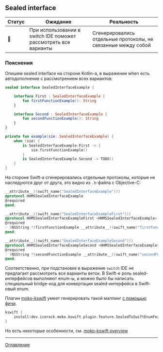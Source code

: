 ## Sealed interface

| Статус          | Ожидание                                                        | Реальность                                                    |
| --------------- | --------------------------------------------------------------- | ------------------------------------------------------------- |
| :no_entry_sign: | При использовании в switch IDE поможет рассмотреть все варианты | Сгенерировались отдельные протоколы, не связанные между собой |

### Пояснения

Опишем sealed interface на стороне Kotlin-а, в выражении when есть автодополнение с рассмотрением всех вариантов:

```kotlin
sealed interface SealedInterfaceExample {

    interface First : SealedInterfaceExample {
        fun firstFunctionExample(): String
    }

    interface Second : SealedInterfaceExample {
        fun secondFunctionExample(): String
    }
}

private fun example(sie: SealedInterfaceExample) {
    when (sie) {
        is SealedInterfaceExample.First -> {
            sie.firstFunctionExample()
        }
        is SealedInterfaceExample.Second -> TODO()
    }
}
```

На стороне Swift-а сгенерировались отдельные протоколы, которые не наследуются друг от друга, 
это видно из `.h`-файла с Objective-C: 

```objective-c
__attribute__((swift_name("SealedInterfaceExample")))
@protocol HHMSSealedInterfaceExample
@required
@end;

__attribute__((swift_name("SealedInterfaceExampleFirst")))
@protocol HHMSSealedInterfaceExampleFirst <HHMSSealedInterfaceExample>
@required
- (NSString *)firstFunctionExample __attribute__((swift_name("firstFunctionExample()")));
@end;

__attribute__((swift_name("SealedInterfaceExampleSecond")))
@protocol HHMSSealedInterfaceExampleSecond <HHMSSealedInterfaceExample>
@required
- (NSString *)secondFunctionExample __attribute__((swift_name("secondFunctionExample()")));
@end;
```

Соответственно, при подстановке в выражение `switch` IDE не предлагает рассмотреть все варианты веток.
В Swift-е роль sealed-интерфейсов выполняют enum-ы, и можно было бы написать специальный bridge-код для конвертации
sealed-интерфейса в Swift-овый enum.

Плагин [moko-kswift](https://github.com/icerockdev/moko-kswift/) умеет генерировать такой маппинг
[с помощью фичи](https://github.com/icerockdev/moko-kswift/blob/master/kswift-gradle-plugin/src/main/kotlin/dev/icerock/moko/kswift/plugin/feature/SealedToSwiftEnumFeature.kt).

```kotlin
kswift {
    install(dev.icerock.moko.kswift.plugin.feature.SealedToSwiftEnumFeature)
}
```

Но есть некоторые особенности, см. [moko-kswift overview](/docs/moko-kswift/Overview.md)

---
[Оглавление](/README.md)
